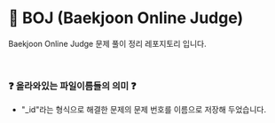 # 💯 BOJ (Baekjoon Online Judge)

Baekjoon Online Judge 문제 풀이 정리 레포지토리 입니다.
    
 
</br>

### ❓ 올라와있는 파일이름들의 의미 ❓
  
- "_id"라는 형식으로 해결한 문제의 문제 번호를 이름으로 저장해 두었습니다.
<!-- sssssss>
